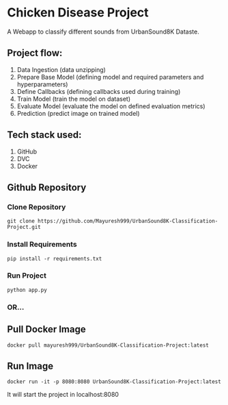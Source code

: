 # Chicken Disease Project
A Webapp to classify different sounds from UrbanSound8K Dataste.

## Project flow: 
1. Data Ingestion (data unzipping)
2. Prepare Base Model (defining model and required parameters and hyperparameters)
3. Define Callbacks (defining callbacks used during training)
4. Train Model (train the model on dataset)
5. Evaluate Model (evaluate the model on defined evaluation metrics)
6. Prediction (predict image on trained model)

## Tech stack used:
1. GitHub
2. DVC
3. Docker

## Github Repository
### Clone Repository
```git clone https://github.com/Mayuresh999/UrbanSound8K-Classification-Project.git```
### Install Requirements
```pip install -r requirements.txt```
### Run Project
```python app.py```
### OR...
## Pull Docker Image
```docker pull mayuresh999/UrbanSound8K-Classification-Project:latest```
## Run Image
```docker run -it -p 8080:8080 UrbanSound8K-Classification-Project:latest```

It will start the project in localhost:8080